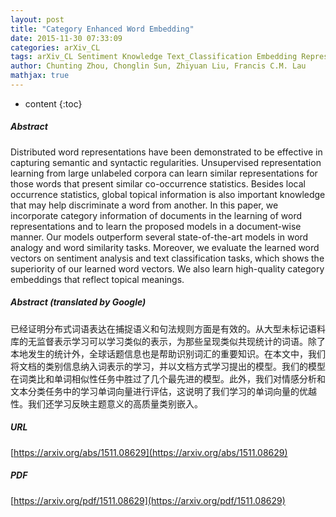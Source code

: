 ```yaml
---
layout: post
title: "Category Enhanced Word Embedding"
date: 2015-11-30 07:33:09
categories: arXiv_CL
tags: arXiv_CL Sentiment Knowledge Text_Classification Embedding Represenation_Learning Classification
author: Chunting Zhou, Chonglin Sun, Zhiyuan Liu, Francis C.M. Lau
mathjax: true
---
```


* content
{:toc}

##### Abstract
Distributed word representations have been demonstrated to be effective in capturing semantic and syntactic regularities. Unsupervised representation learning from large unlabeled corpora can learn similar representations for those words that present similar co-occurrence statistics. Besides local occurrence statistics, global topical information is also important knowledge that may help discriminate a word from another. In this paper, we incorporate category information of documents in the learning of word representations and to learn the proposed models in a document-wise manner. Our models outperform several state-of-the-art models in word analogy and word similarity tasks. Moreover, we evaluate the learned word vectors on sentiment analysis and text classification tasks, which shows the superiority of our learned word vectors. We also learn high-quality category embeddings that reflect topical meanings.

##### Abstract (translated by Google)
已经证明分布式词语表达在捕捉语义和句法规则方面是有效的。从大型未标记语料库的无监督表示学习可以学习类似的表示，为那些呈现类似共现统计的词语。除了本地发生的统计外，全球话题信息也是帮助识别词汇的重要知识。在本文中，我们将文档的类别信息纳入词表示的学习，并以文档方式学习提出的模型。我们的模型在词类比和单词相似性任务中胜过了几个最先进的模型。此外，我们对情感分析和文本分类任务中的学习单词向量进行评估，这说明了我们学习的单词向量的优越性。我们还学习反映主题意义的高质量类别嵌入。

##### URL
[https://arxiv.org/abs/1511.08629](https://arxiv.org/abs/1511.08629)

##### PDF
[https://arxiv.org/pdf/1511.08629](https://arxiv.org/pdf/1511.08629)

